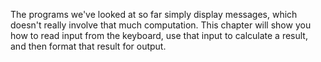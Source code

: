 The programs we've looked at so far simply display messages, which doesn't really involve that much computation. This chapter will show you how to read input from the keyboard, use that input to calculate a result, and then format that result for output.